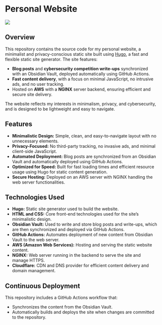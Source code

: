 # Personal Website

![](https://i.imgur.com/XmeMcrV.gif)

## Overview

This repository contains the source code for my personal website, a minimalist and privacy-conscious static site built using [Hugo](https://gohugo.io/), a fast and flexible static site generator. The site features:

- **Blog posts** and **cybersecurity competition write-ups** synchronized with an Obsidian Vault, deployed automatically using GitHub Actions.
- **Fast content delivery**, with a focus on minimal JavaScript, no intrusive ads, and no user tracking.
- Hosted on **AWS** with a **NGINX** server backend, ensuring efficient and secure site delivery.

The website reflects my interests in minimalism, privacy, and cybersecurity, and is designed to be lightweight and easy to navigate.

## Features

- **Minimalistic Design:** Simple, clean, and easy-to-navigate layout with no unnecessary elements.
- **Privacy-Focused:** No third-party tracking, no invasive ads, and minimal client-side JavaScript.
- **Automated Deployment:** Blog posts are synchronized from an Obsidian Vault and automatically deployed using GitHub Actions.
- **Optimized for Speed:** Built for fast loading times and efficient resource usage using Hugo for static content generation.
- **Secure Hosting:** Deployed on an AWS server with NGINX handling the web server functionalities.
  
## Technologies Used

- **Hugo:** Static site generator used to build the website.
- **HTML and CSS:** Core front-end technologies used for the site’s minimalistic design.
- **Obsidian Vault:** Used to write and store blog posts and write-ups, which are then synchronized and deployed via GitHub Actions.
- **GitHub Actions:** Automates deployment of new content from Obsidian Vault to the web server.
- **AWS (Amazon Web Services):** Hosting and serving the static website content.
- **NGINX:** Web server running in the backend to serve the site and manage HTTPS.
- **Cloudflare:** CDN and DNS provider for efficient content delivery and domain management.

## Continuous Deployment

This repository includes a GitHub Actions workflow that:

- Synchronizes the content from the Obsidian Vault.
- Automatically builds and deploys the site when changes are committed to the repository.
